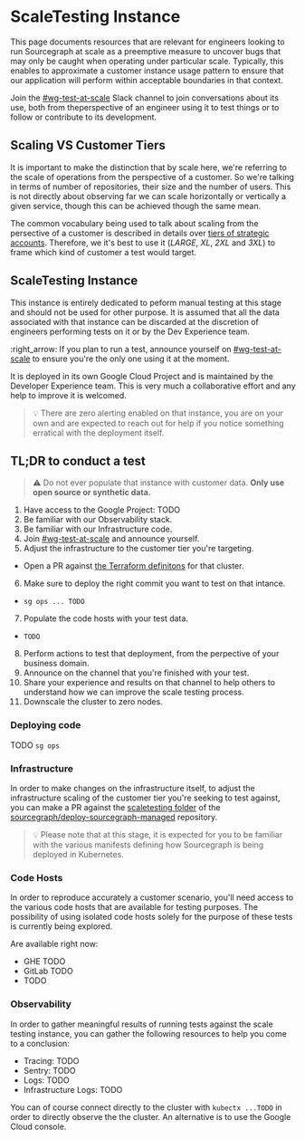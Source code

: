 # ScaleTesting Instance

This page documents resources that are relevant for engineers looking to run Sourcegraph at scale as a preemptive measure to uncover bugs that
may only be caught when operating under particular scale. Typically, this enables to approximate a customer instance usage pattern to ensure
that our application will perform within acceptable boundaries in that context.

Join the [#wg-test-at-scale](https://sourcegraph.slack.com/archives/C040LV3PS4C) Slack channel to join conversations about its use, both from theperspective of an engineer using it to test things or to follow or contribute to its development.

## Scaling VS Customer Tiers

It is important to make the distinction that by scale here, we're referring to the scale of operations from the perspective of a customer. So we're talking in terms of number of repositories, their size and the number of users. This is not directly about observing far we can scale horizontally or vertically a given service, though this can be achieved though the same mean.

The common vocabulary being used to talk about scaling from the persective of a customer is described in details over [tiers of strategic accounts](https://docs.google.com/spreadsheets/d/1n-KfGc8m1w09rIzNKm5tRxAYmP4-w11CVOCplMvVazk/edit#gid=1172385107). Therefore, we it's best to use it (_LARGE_, _XL_, _2XL_ and _3XL_) to frame which kind of customer a test would target.

## ScaleTesting Instance

This instance is entirely dedicated to peform manual testing at this stage and should not be used for other purpose. It is assumed that all the data associated with that instance can be discarded at the discretion of engineers performing tests on it or by the Dev Experience team.

:right_arrow: If you plan to run a test, announce yourself on [#wg-test-at-scale](https://sourcegraph.slack.com/archives/C040LV3PS4C) to ensure you're the only one using it at the moment.

It is deployed in its own Google Cloud Project and is maintained by the Developer Experience team. This is very much a collaborative effort and any help to improve it is welcomed.

> :bulb: There are zero alerting enabled on that instance, you are on your own and are expected to reach out for help if you notice something erratical with the deployment itself.

## TL;DR to conduct a test

> :warning: Do not ever populate that instance with customer data. **Only use open source or synthetic data.**

1. Have access to the Google Project: TODO
2. Be familiar with our Observability stack.
3. Be familiar with our Infrastructure code.
4. Join [#wg-test-at-scale](https://sourcegraph.slack.com/archives/C040LV3PS4C) and announce yourself.
5. Adjust the infrastructure to the customer tier you're targeting.

- Open a PR against [the Terraform definitons](https://github.com/sourcegraph/deploy-sourcegraph-managed/tree/main/scaletesting) for that cluster.

6. Make sure to deploy the right commit you want to test on that intance.

- `sg ops ... TODO `

7. Populate the code hosts with your test data.

- `TODO`

8. Perform actions to test that deployment, from the perpective of your business domain.
9. Announce on the channel that you're finished with your test.
10. Share your experience and results on that channel to help others to understand how we can improve the scale testing process.
11. Downscale the cluster to zero nodes.

### Deploying code

TODO `sg ops`

### Infrastructure

In order to make changes on the infrastructure itself, to adjust the infrastructure scaling of the customer tier you're seeking to test against, you can make a PR against the [scaletesting folder](https://github.com/sourcegraph/deploy-sourcegraph-managed/tree/main/scaletesting) of the [sourcegraph/deploy-sourcegraph-managed](https://github.com/sourcegraph/deploy-sourcegraph-managed) repository.

> :bulb: Please note that at this stage, it is expected for you to be familiar with the various manifests defining how Sourcegraph is being deployed in Kubernetes.

### Code Hosts

In order to reproduce accurately a customer scenario, you'll need access to the various code hosts that are available for testing purposes. The possibility of using isolated code hosts solely for the purpose of these tests is currently being explored.

Are available right now:

- GHE TODO
- GitLab TODO
- TODO

### Observability

In order to gather meaningful results of running tests against the scale testing instance, you can gather the following resources to help you come to a conclusion:

- Tracing: TODO
- Sentry: TODO
- Logs: TODO
- Infrastructure Logs: TODO

You can of course connect directly to the cluster with `kubectx ...TODO` in order to directly observe the the cluster. An alternative is to use the Google Cloud console.
